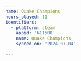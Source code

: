 ```yaml
---
name: Quake Champions
hours_played: 11
identifiers:
  - platform: steam
    appid: '611500'
    name: Quake Champions
    synced_on: '2024-07-04'

---
```

